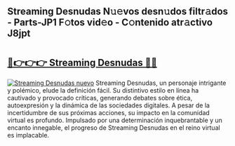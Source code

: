 ## Streaming Desnudas N𝚞𝚎vos desn𝚞dos filtr𝚊dos - Parts-JP1 F𝚘tos vid𝚎o - C𝚘ntenido atr𝚊ctivo J8jpt

# <h2><a href="http://mb40w4s.tromn.icu/?c=Streaming+Desnudas">🔗👉👉👉 Streaming Desnudas 🔗🔗</a></h2>

[![Streaming Desnudas nuevo](https://i.imgur.com/pEAQMta.gif)](http://mb40w4s.tromn.icu/?c=Streaming+Desnudas)
Streaming Desnudas, un personaje intrigante y polémico, elude la definición fácil. Su distintivo estilo en línea ha cautivado y provocado críticas, generando debates sobre ética, autoexpresión y la dinámica de las sociedades digitales. A pesar de la incertidumbre de sus próximas acciones, su impacto en la comunidad virtual es profundo. Impulsado por una determinación inquebrantable y un encanto innegable, el progreso de Streaming Desnudas en el reino virtual es implacable.
